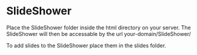 SlideShower
===========

Place the SlideShower folder inside the html directory on your server.
The SlideShower will then be accessable by the url your-domain/SlideShower/

To add slides to the SlideShower place them in the slides folder.
